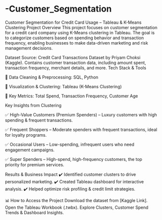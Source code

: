 # -Customer_Segmentation
Customer Segmentation for Credit Card Usage – Tableau &amp; K-Means Clustering
Project Overview
This project focuses on customer segmentation for a credit card company using K-Means clustering in Tableau. The goal is to categorize customers based on spending behavior and transaction frequency, enabling businesses to make data-driven marketing and risk management decisions.

Dataset
Source: Credit Card Transactions Dataset by Priyam Choksi (Kaggle).
Contains customer transaction data, including amount spent, transaction frequency, merchant details, and more.
Tech Stack & Tools

  🔹 Data Cleaning & Preprocessing: SQL, Python
  
  🔹 Visualization & Clustering: Tableau (K-Means Clustering)
  
  🔹 Key Metrics: Total Spend, Transaction Frequency, Customer Age

Key Insights from Clustering

✅ High-Value Customers (Premium Spenders) – Luxury customers with high spending & frequent transactions.

✅ Frequent Shoppers – Moderate spenders with frequent transactions, ideal for loyalty programs.

✅ Occasional Users – Low-spending, infrequent users who need engagement campaigns.

✅ Super Spenders – High-spend, high-frequency customers, the top priority for premium services.

Results & Business Impact
✔️ Identified customer clusters to drive personalized marketing.
✔️ Created Tableau dashboard for interactive analysis.
✔️ Helped optimize risk profiling & credit limit strategies.

📊 How to Access the Project
Download the dataset from [Kaggle Link].
Open the Tableau Workbook (.twbx).
Explore Clusters, Customer Spend Trends & Dashboard Insights.
